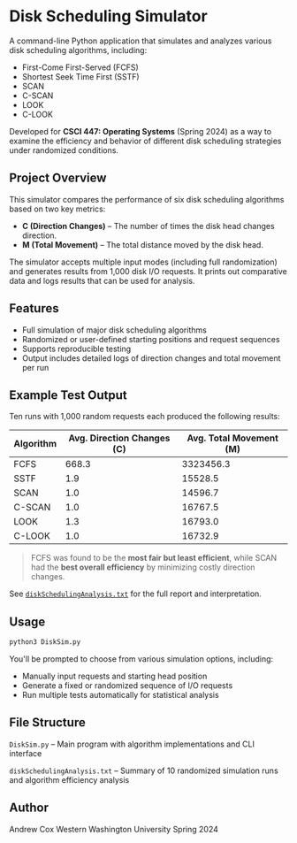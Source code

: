 # Disk Scheduling Simulator

A command-line Python application that simulates and analyzes various disk scheduling algorithms, including:

- First-Come First-Served (FCFS)
- Shortest Seek Time First (SSTF)
- SCAN
- C-SCAN
- LOOK
- C-LOOK

Developed for **CSCI 447: Operating Systems** (Spring 2024) as a way to examine the efficiency and behavior of different disk scheduling strategies under randomized conditions.

## Project Overview

This simulator compares the performance of six disk scheduling algorithms based on two key metrics:

- **C (Direction Changes)** – The number of times the disk head changes direction.
- **M (Total Movement)** – The total distance moved by the disk head.

The simulator accepts multiple input modes (including full randomization) and generates results from 1,000 disk I/O requests. It prints out comparative data and logs results that can be used for analysis.

## Features

- Full simulation of major disk scheduling algorithms
- Randomized or user-defined starting positions and request sequences
- Supports reproducible testing
- Output includes detailed logs of direction changes and total movement per run

## Example Test Output

Ten runs with 1,000 random requests each produced the following results:

| Algorithm | Avg. Direction Changes (C) | Avg. Total Movement (M) |
|-----------|-----------------------------|--------------------------|
| FCFS      | 668.3                       | 3323456.3                |
| SSTF      | 1.9                         | 15528.5                  |
| SCAN      | 1.0                         | 14596.7                  |
| C-SCAN    | 1.0                         | 16767.5                  |
| LOOK      | 1.3                         | 16793.0                  |
| C-LOOK    | 1.0                         | 16732.9                  |

> FCFS was found to be the **most fair but least efficient**, while SCAN had the **best overall efficiency** by minimizing costly direction changes.

See [`diskSchedulingAnalysis.txt`](./diskSchedulingAnalysis.txt) for the full report and interpretation.

## Usage

```bash
python3 DiskSim.py
```

You'll be prompted to choose from various simulation options, including:

- Manually input requests and starting head position
- Generate a fixed or randomized sequence of I/O requests
- Run multiple tests automatically for statistical analysis

## File Structure

`DiskSim.py` – Main program with algorithm implementations and CLI interface

`diskSchedulingAnalysis.txt` – Summary of 10 randomized simulation runs and algorithm efficiency analysis

## Author

Andrew Cox
Western Washington University
Spring 2024
